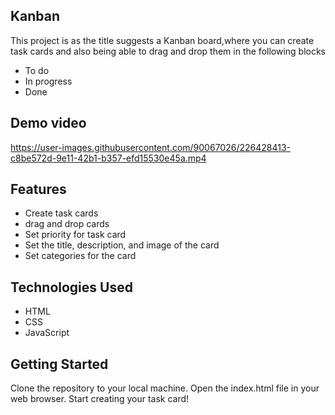 ## Kanban

This project is as the title suggests a Kanban board,where you can create task cards and also being able to drag and drop them in the following blocks

- To do
- In progress
- Done

## Demo video

https://user-images.githubusercontent.com/90067026/226428413-c8be572d-9e11-42b1-b357-efd15530e45a.mp4

## Features

- Create task cards
- drag and drop cards
- Set priority for task card
- Set the title, description, and image of the card
- Set categories for the card

## Technologies Used

* HTML
* CSS
* JavaScript

## Getting Started

Clone the repository to your local machine. Open the index.html file in your web browser. Start creating your task card!
